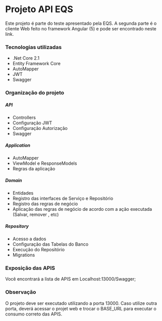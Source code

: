 # Projeto API EQS

Este projeto é parte do teste apresentado pela EQS. A segunda parte é o cliente Web feito no framework Angular (5) e pode ser encontrado neste link.

### Tecnologias utilizadas 
* .Net Core 2.1
* Entity Framework Core
* AutoMapper
* JWT
* Swagger

### Organização do projeto
##### API
* Controllers
* Configuração JWT
* Configuração Autorização
* Swagger

##### Application
* AutoMapper
* ViewModel e ResponseModels
* Regras da aplicação

##### Domain
* Entidades
* Registro das interfaces de Serviço e Repositório
* Registro das regras de negócio
* Aplicação das regras de negócio de acordo com a ação executada (Salvar, remover , etc)

##### Repository
* Acesso a dados
* Configuração das Tabelas do Banco
* Execução do Repositório
* Migrations

### Exposição das APIS

Você encontrará a lista de APIS em Localhost:13000/Swagger;


### Observação

O projeto deve ser executado utilizando a porta 13000. Caso utilize outra porta, deverá acessar o projet web e trocar o BASE_URL para executar o consumo correto das APIS.


